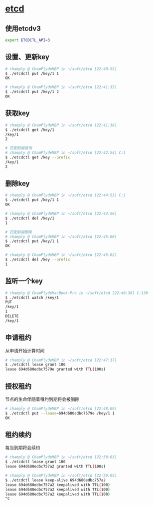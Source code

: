 # [etcd](https://blog.csdn.net/u010278923/article/details/71727682)

## 使用etcdv3

``` bash
export ETCDCTL_API=3
```

## 设置、更新key

```bash
# champly @ ChamPlydeMBP in ~/soft/etcd [22:40:55]
$ ./etcdctl put /key/1 1
OK

# champly @ ChamPlydeMBP in ~/soft/etcd [22:41:35]
$ ./etcdctl put /key/1 2
OK
```

## 获取key
```bash
# champly @ ChamPlydeMBP in ~/soft/etcd [22:41:38]
$ ./etcdctl get /key/1
/key/1
2

# 匹配前缀查询
# champly @ ChamPlydeMBP in ~/soft/etcd [22:42:54] C:1
$ ./etcdctl get /key --prefix
/key/1
2
```

## 删除key

```bash
# champly @ ChamPlydeMBP in ~/soft/etcd [22:44:53] C:1
$ ./etcdctl put /key/1 1
OK

# champly @ ChamPlydeMBP in ~/soft/etcd [22:44:56]
$ ./etcdctl del /key/1
1

# 匹配前缀删除
# champly @ ChamPlydeMBP in ~/soft/etcd [22:45:00]
$ ./etcdctl put /key/1 1
OK

# champly @ ChamPlydeMBP in ~/soft/etcd [22:45:02]
$ ./etcdctl del /key --prefix
1
```

## 监听一个key
```bash
# champly @ ChamPlydeMacBook-Pro in ~/soft/etcd [22:46:38] C:130
$ ./etcdctl watch /key/1
PUT
/key/1
1
DELETE
/key/1
```

## 申请租约
从申请开始计算时间
```bash
# champly @ ChamPlydeMBP in ~/soft/etcd [22:47:17]
$ ./etcdctl lease grant 100
lease 694d680edbc7579e granted with TTL(100s)
```

## 授权租约
节点的生命伴随着租约到期将会被删除
```bash
# champly @ ChamPlydeMBP in ~/soft/etcd [22:48:09]
$ ./etcdctl put --lease=694d680edbc7579e /key/1 1
OK
```

## 租约续约
每当到期将会续约
``` bash
# champly @ ChamPlydeMBP in ~/soft/etcd [22:50:03]
$ ./etcdctl lease grant 100
lease 694d680edbc757a2 granted with TTL(100s)

# champly @ ChamPlydeMBP in ~/soft/etcd [22:50:05]
$ ./etcdctl lease keep-alive 694d680edbc757a2
lease 694d680edbc757a2 keepalived with TTL(100)
lease 694d680edbc757a2 keepalived with TTL(100)
lease 694d680edbc757a2 keepalived with TTL(100)
^C
```
